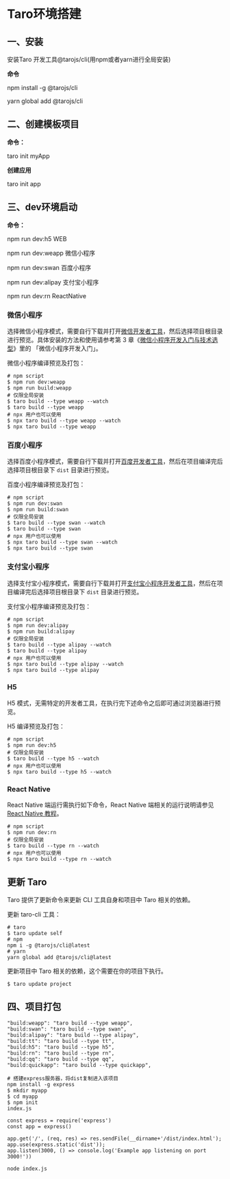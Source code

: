 # Taro环境搭建

## 一、安装

安装Taro 开发工具@tarojs/cli(用npm或者yarn进行全局安装)

**命令**

npm install -g @tarojs/cli

yarn global add @tarojs/cli


## 二、创建模板项目

**命令：**

taro init myApp

**创建应用**

taro init app

## 三、dev环境启动

**命令：**

npm run dev:h5 WEB

npm run dev:weapp 微信小程序

npm run dev:swan 百度小程序

npm run dev:alipay 支付宝小程序

npm run dev:rn ReactNative

### 微信小程序

选择微信小程序模式，需要自行下载并打开[微信开发者工具](https://developers.weixin.qq.com/miniprogram/dev/devtools/download.html)，然后选择项目根目录进行预览。具体安装的方法和使用请参考第 3 章《[微信小程序开发入门与技术选型](https://juejin.im/book/5b73a131f265da28065fb1cd/section/5b73e92ce51d456680600665)》里的 「微信小程序开发入门」。

微信小程序编译预览及打包：

```
# npm script
$ npm run dev:weapp
$ npm run build:weapp
# 仅限全局安装
$ taro build --type weapp --watch
$ taro build --type weapp
# npx 用户也可以使用
$ npx taro build --type weapp --watch
$ npx taro build --type weapp
```

### 百度小程序

选择百度小程序模式，需要自行下载并打开[百度开发者工具](https://smartprogram.baidu.com/docs/develop/devtools/show_sur/)，然后在项目编译完后选择项目根目录下 `dist` 目录进行预览。

百度小程序编译预览及打包：

```
# npm script
$ npm run dev:swan
$ npm run build:swan
# 仅限全局安装
$ taro build --type swan --watch
$ taro build --type swan
# npx 用户也可以使用
$ npx taro build --type swan --watch
$ npx taro build --type swan
```

### 支付宝小程序

选择支付宝小程序模式，需要自行下载并打开[支付宝小程序开发者工具](https://docs.alipay.com/mini/developer/getting-started/)，然后在项目编译完后选择项目根目录下 `dist` 目录进行预览。

支付宝小程序编译预览及打包：

```
# npm script
$ npm run dev:alipay
$ npm run build:alipay
# 仅限全局安装
$ taro build --type alipay --watch
$ taro build --type alipay
# npx 用户也可以使用
$ npx taro build --type alipay --watch
$ npx taro build --type alipay
```

### H5

H5 模式，无需特定的开发者工具，在执行完下述命令之后即可通过浏览器进行预览。

H5 编译预览及打包：

```
# npm script
$ npm run dev:h5
# 仅限全局安装
$ taro build --type h5 --watch
# npx 用户也可以使用
$ npx taro build --type h5 --watch
```

### React Native

React Native 端运行需执行如下命令，React Native 端相关的运行说明请参见 [React Native 教程](https://nervjs.github.io/taro/docs/react-native.html)。

```
# npm script
$ npm run dev:rn
# 仅限全局安装
$ taro build --type rn --watch
# npx 用户也可以使用
$ npx taro build --type rn --watch
```

## 更新 Taro

Taro 提供了更新命令来更新 CLI 工具自身和项目中 Taro 相关的依赖。

更新 taro-cli 工具：

```
# taro
$ taro update self
# npm 
npm i -g @tarojs/cli@latest 
# yarn 
yarn global add @tarojs/cli@latest
```

更新项目中 Taro 相关的依赖，这个需要在你的项目下执行。

```
$ taro update project
```

## 四、项目打包

```react
"build:weapp": "taro build --type weapp",
"build:swan": "taro build --type swan",
"build:alipay": "taro build --type alipay",
"build:tt": "taro build --type tt",
"build:h5": "taro build --type h5",
"build:rn": "taro build --type rn",
"build:qq": "taro build --type qq",
"build:quickapp": "taro build --type quickapp",

# 搭建express服务器，将dist复制进入该项目    
npm install -g express
$ mkdir myapp
$ cd myapp
$ npm init
index.js

const express = require('express')
const app = express()

app.get('/', (req, res) => res.sendFile(__dirname+'/dist/index.html');
app.use(express.static('dist'));
app.listen(3000, () => console.log('Example app listening on port 3000!'))

node index.js
```

